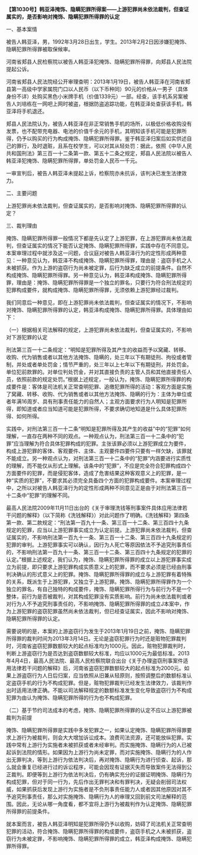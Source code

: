 **【第1030号】韩亚泽掩饰、隐瞒犯罪所得案——上游犯罪尚未依法裁判，但查证属实的，是否影响对掩饰、隐瞒犯罪所得罪的认定**

一、基本案情

被告人韩亚泽，男，1992年3月28日出生，学生。2013年2月2日因涉嫌犯掩饰、隐瞒犯罪所得罪被取保候审。

河南省郏县人民检察院以被告人韩亚泽犯掩饰、隐瞒犯罪所得罪，向郏县人民法院提起公诉。

河南省郏县人民法院经公开审理查明：2013年1月19日，被告人韩亚泽在河南省郏县第一高级中学家属院门口以人民币（以下币种同）90元的价格从一男子（具体身份不详）处购买黑色小米牌手机（价值1339元）一部。经查，该手机系另案被告人刘培栋在一网吧上网时被盗，根据防盗追踪功能，在韩亚泽处查获该手机，韩亚泽将手机退还。

郏县人民法院认为，被告人韩亚泽在非正常销售手机的场所，以极低价格收购没有发票，也不配带充电器、电池的价值千余元的手机，其明知该手机可能是犯罪所得，仍予以购买的行为构成掩饰、隐瞒犯罪所得罪。鉴于韩亚泽归案后如实供述自己的罪行，及时退赃，且系在校学生，可以对其从轻处罚：据此，依照《中华人民共和国刑法》第三百一十二条第一款、第五十二条之规定，郏县人民法院以被告人韩亚泽犯掩饰、隐瞒犯罪所得罪，单处罚金人民币一千元。

一审宣判后，被告人韩亚泽未提起上诉，检察院亦未抗诉，该判决已发生法律效力。

二、主要问题

上游犯罪尚未依法裁判，但查证属实的，是否影响对掩饰、隐瞒犯罪所得罪的认定？

三、裁判理由

掩饰、隐瞒犯罪所得罪一般情况下都是先认定了上游犯罪，在上游犯罪尚未依法裁判，但查证属实的情况下能否认定掩饰、隐瞒犯罪所得罪，实践中存在不同意见。本案审理过程中就涉及这一问题，合议庭对被告人韩亚泽行为的定性形成两种意见：一种意见认为，韩亚泽不构成掩饰、隐瞒犯罪所得罪，理由是：盗窃手机之人未被抓获。作为上游的盗窃行为尚未被定罪，后行为缺乏成立的前提条件。自然不构成掩饰、隐瞒犯罪所得罪。另一种意见认为，韩亚泽构成掩饰、隐瞒犯罪所得罪，理由是：掩饰、隐瞒犯罪所得罪是一个独立的罪名，只要行为符合刑法规定的犯罪构成要件，就构成掩饰、隐瞒犯罪所得罪，无须依赖上游犯罪经过裁判。

我们同意后一种意见，即在上游犯罪尚未依法裁判，但查证属实的情况下，不影响对掩饰、隐瞒犯罪所得罪的认定，韩亚泽构成掩饰、隐瞒犯罪所得罪。具体理由如下：

（一）根据相关司法解释的规定，上游犯罪尚未依法裁判，但查证属实的，不影响对下游犯罪的认定

刑法第三百一十二条规定：“明知是犯罪所得及其产生的收益而予以窝藏、转移、收购、代为销售或者以其他方法掩饰、隐瞒的，处三年以下有期徒刑、拘役或者管制，并处或者单处罚金；情节严重的，处三年以上七年以下有期徒刑，并处罚金。单位犯前款罪的。对单位判处罚金，并对其直接负责的主管人员和其他直接责任人员，依照前款的规定处罚。”根据上述规定，一般认为，掩饰、隐瞒犯罪所得罪的构成要件是：客体是司法机关正常查明犯罪、追缴犯罪所得的活动：客观方面是实施了窝藏、转移、收购、代为销售或者以其他方法掩饰、隐瞒的行为：主体为单位或者年满16周岁、具有刑事责任能力的自然人；主观方面要求行为人明知是犯罪所得，即知道或者应当知道可能是犯罪所得，不要求确切地知道是什么具体犯罪所得、如何所得。

实践中，对刑法第三百一十二条“明知是犯罪所得及其产生的收益”中的“犯罪”如何理解，一直存在两种不同的观点。一种观点认为，刑法第三百一十二条中的“犯罪”应当理解为符合具体犯罪构成的犯罪。主张该罪必须以上游犯罪成立为要件，构成上游犯罪的客体、客观要件、主体、主观要件四要件只要有一样欠缺，该罪就不能成立。另一种观点认为，对刑法第三百一十二条中的“犯罪”内涵要进行实质性的理解，而不能仅从形式上理解。该条中的“犯罪”，不应是完全符合犯罪构成四个方面要件的犯罪，而是侵犯客体，造成了危害结果这种客观意义上的犯罪，是一种“实质的犯罪”，不要求其必须完全具备四个方面的犯罪构成要件。本案审理过程中，之所以对被告人韩亚泽行为的定性形成两种不同意见正是由于对刑法第三百一十二条中“犯罪”的理解不同。

最高人民法院2009年11月11日出台的《关于审理洗钱等刑事案件具体应用法律若干问题的解释》（以下简称《洗钱解释》）对此问题作了明确。《洗钱解释》第四条第一款、第二款规定：“刑法第一百九十一条、第三百一十二条、第三百四十九条规定的犯罪，应当以上游犯罪事实成立为认定前提。上游犯罪尚未依法裁判，但查证属实的，不影响刑法第一百九十一条、第三百一十二条、第三百四十九条规定的犯罪的审判。上游犯罪事实可以确认，因行为人死亡等原因依法不予追究刑事责任的，不影响刑法第一百九十一条、第三百一十二条、第三百四十九条规定的犯罪的认定。”根据上述规定，我们认为，掩饰、隐瞒犯罪所得罪的成立以上游犯罪事实成立为前提，即只要求上游犯罪构成实质意义上的犯罪，而不要求必须是已经由刑事判决确认的形式意义上的犯罪。掩饰、隐瞒犯罪所得罪的成立与上游犯罪有着特殊的关系，既派生于上游犯罪，又独立于上游犯罪。掩饰、隐瞒犯罪所得罪作为一个独立的罪名，有自己独特的构成要件，掩饰、隐瞒犯罪所得行为与前行为不是一个整体，前行为是否被裁判，对其构成犯罪没有实质影响。前行为尚未依法裁判或者对行为人不予追究刑事责任的，不影响掩饰、隐瞒犯罪所得罪的成立J本案中，作为上游犯罪的盗窃犯罪虽然尚未依法裁判，但已经查证属实，因此不影响对掩饰、隐瞒犯罪所得罪的认定。

需要说明的是，本案的上游盗窃行为发生于2013年1月19日之前，掩饰、隐瞒犯罪所得罪的裁判时间为2013年3月14日。无论是盗窃犯罪行为时还是赃物犯罪裁判时，河南省盗窃犯罪数额较大的起点标准均为1000元。因此，赃物犯罪裁判时，判断上游盗窃行为是否达到盗窃数额较大标准，均应以1000元为最低标准。2013年4月4日，最高人民法院、最高人民检察院联合出台《关于办理盗窃刑事案件适用法律若干问题的解释》后，河南省盗窃犯罪数额较大的起点标准为2000元。如果上游盗窃行为人日后归案，应当依照从旧兼从轻原则，按照调整后的数额标准认定盗窃手机的行为不构成犯罪。但是，赃物犯罪裁判已经发生法律效力，该裁判作出时适用法律正确。不能以司法解释规定的数额标准发生变化导致盗窃行为不构成犯罪为由认为掩饰、隐瞒犯罪所得的行为也不构成犯罪。

（二）基于节约司法成本的考虑，掩饰、隐瞒犯罪所得罪的认定不应以上游犯罪被裁判为前提

掩饰、隐瞒犯罪所得罪是实践中多发犯罪之一，如果认定掩饰、隐瞒犯罪所得罪要求上游行为被裁判，则会大大增加诉讼成本。浪费司法资源，还可能放纵犯罪。实践中常有上游行为实施者未被抓获或者未经审判。而实施掩饰、隐瞒行为的人已被起诉到法院的情形。如果因为上游行为尚未定罪，而对实施掩饰、隐瞒行为的人作出无罪判决，等到上游行为依法判决后，再对掩饰、隐瞒行为进行侦查、起诉，那么就会重复已经进行过的诉讼程序，可能会因现有证据灭失而导致案件无法得到公正裁判。即便等到上游行为依法判决后，仍有确实充分的证据证明掩饰、隐瞒行为构成犯罪，但对于同一行为，先后作出无罪判决和有罪判决，无疑会削弱司法权威，如果抓获后发现上游行为实施者是不负刑事责任能力人或者因其他原因对其不予追究刑事责任，那么对实施掩饰、隐瞒行为人的审理又回到前文司法解释的范围。因此，无论从哪一角度看，都不宜将上游行为被裁判作为认定掩饰、隐瞒犯罪所得罪的前提条件。

就本案而言，被告人韩亚泽明知是犯罪所得仍予以收购，妨碍了司法机关正常查明犯罪的活动，符合掩饰、隐瞒犯罪所得罪的构成要件，盗窃手机之人未被抓获，盗窃行为未被定罪，不影响掩饰、隐瞒犯罪所得罪的成立，韩亚泽构成掩饰、隐瞒犯罪所得罪。